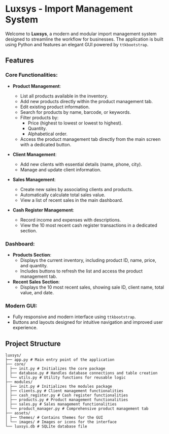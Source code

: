 # Luxsys - Import Management System

Welcome to **Luxsys**, a modern and modular import management system designed to streamline the workflow for businesses. The application is built using Python and features an elegant GUI powered by `ttkbootstrap`.

## Features

### Core Functionalities:
- **Product Management**:
  - List all products available in the inventory.
  - Add new products directly within the product management tab.
  - Edit existing product information.
  - Search for products by name, barcode, or keywords.
  - Filter products by:
    - Price (highest to lowest or lowest to highest).
    - Quantity.
    - Alphabetical order.
  - Access the product management tab directly from the main screen with a dedicated button.

- **Client Management**:
  - Add new clients with essential details (name, phone, city).
  - Manage and update client information.

- **Sales Management**:
  - Create new sales by associating clients and products.
  - Automatically calculate total sales value.
  - View a list of recent sales in the main dashboard.

- **Cash Register Management**:
  - Record income and expenses with descriptions.
  - View the 10 most recent cash register transactions in a dedicated section.

### Dashboard:
- **Products Section**:
  - Displays the current inventory, including product ID, name, price, and quantity.
  - Includes buttons to refresh the list and access the product management tab.
- **Recent Sales Section**:
  - Displays the 10 most recent sales, showing sale ID, client name, total value, and date.

### Modern GUI:
- Fully responsive and modern interface using `ttkbootstrap`.
- Buttons and layouts designed for intuitive navigation and improved user experience.



## Project Structure
```
luxsys/ 
├── app.py # Main entry point of the application 
├── core/ 
│ ├── init.py # Initializes the core package 
│ ├── database.py # Handles database connections and table creation 
│ └── utils.py # Utility functions for reusable logic 
├── modules/ 
│ ├── init.py # Initializes the modules package 
│ ├── clients.py # Client management functionalities 
│ ├── cash_register.py # Cash register functionalities 
│ ├── products.py # Product management functionalities 
│ ├── sales.py # Sales management functionalities 
│ └── product_manager.py # Comprehensive product management tab 
├── assets/ 
│ ├── themes/ # Contains themes for the GUI 
│ └── images/ # Images or icons for the interface 
└── luxsys.db # SQLite database file
```


